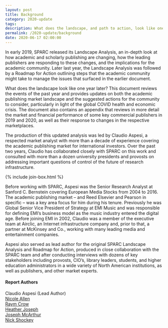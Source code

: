 ```yaml
---
layout: post
title: Background
category: 2020-update
tags:
description: What does the landscape, and path to action, look like one year after our initial analysis?
permalink: /2020-update/background
date: 2020-06-17 02:00:00
---
```


In early 2019, SPARC released its Landscape Analysis, an in-depth look at how academic and scholarly publishing are changing, how the leading publishers are responding to these changes, and the implications for the academic community. Later last year, the Landscape Analysis was followed by a Roadmap for Action outlining steps that the academic community might take to manage the issues that surfaced in the earlier document.

What does the landscape look like one year later? This document reviews the events of the past year and provides updates on both the academic publishing market landscape and the suggested actions for the community to consider, particularly in light of the global COVID health and economic crisis. The document also contains an appendix that reviews in more detail the market and financial performance of some key commercial publishers in 2019 and 2020, as well as their response to changes in the respective marketplaces.

The production of this updated analysis was led by Claudio Aspesi, a respected market analyst with more than a decade of experience covering the academic publishing market for international investors. Over the past two years, Claudio has collaborated closely with SPARC on this work and consulted with more than a dozen university presidents and provosts on addressing important questions of control of the future of research infrastructure.

{% include join-box.html %}

Before working with SPARC, Aspesi was the Senior Research Analyst at Sanford C. Bernstein covering European Media Stocks from 2004 to 2016. The academic publishing market – and Reed Elsevier and Pearson in specific – was a key area focus for him during his tenure. Previously he was Global Senior Vice President of Strategy at EMI Music and was responsible for defining EMI’s business model as the music industry entered the digital age. Before joining EMI in 2002, Claudio was a member of the executive team at Airclic, an Internet infrastructure company and, prior to that, a partner at McKinsey and Co., working with many leading media and entertainment companies.

Aspesi also served as lead author for the original SPARC Landscape Analysis and Roadmap for Action, produced in close collaboration with the SPARC team and after conducting interviews with dozens of key stakeholders including provosts, CIO’s, library leaders, students, and higher education administrators in a wide variety of North American institutions, as well as publishers, and other market experts.


#### Report Authors

Claudio Aspesi (Lead Author)<br/>
[Nicole Allen](https://sparcopen.org/people/nicole-allen/)<br/>
[Raym Crow](https://sparcopen.org/people/raym-crow/)<br/>
[Heather Joseph](https://sparcopen.org/people/heather-joseph/)<br/>
[Joseph McArthur](https://sparcopen.org/people/joseph-mcarthur/)<br/>
[Nick Shockey](https://sparcopen.org/people/nick-shockey/)
